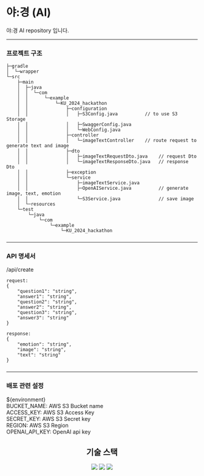 # 야:경 (AI)

야:경 AI repository 입니다.

---

### 프로젝트 구조

```
├─gradle
│  └─wrapper
└─src
    ├─main
    │  ├─java
    │  │  └─com
    │  │      └─example
    │  │          └─KU_2024_hackathon
    │  │              ├─configuration
    │  │              │   ├─S3Config.java          // to use S3 Storage
    │  │              │   ├─SwaggerConfig.java    
    │  │              │   └─WebConfig.java
    │  │              ├─controller
    │  │              │   └─imageTextController    // route request to generate text and image
    │  │              ├─dto
    │  │              │   ├─imageTextRequestDto.java    // request Dto
    │  │              │   └─imageTextResponseDto.java   // response Dto
    │  │              ├─exception
    │  │              └─service
    │  │                  ├─imageTextService.java       
    │  │                  ├─OpenAIService.java          // generate image, text, emotion
    │  │                  └─S3Service.java              // save image
    │  └─resources
    └─test
        └─java
            └─com
                └─example
                    └─KU_2024_hackathon
```

###

---

### API 명세서

/api/create

    request:
    {
        "question1": "string",
        "answer1": "string",
        "question2": "string",
        "answer2": "string",
        "question3": "string",
        "answer3": "string"
    }

    response:
    {
        "emotion": "string",
        "image": "string",
        "text": "string"
    }

###

---

### 배포 관련 설정

${environment}  
BUCKET_NAME: AWS S3 Bucket name  
ACCESS_KEY: AWS S3 Access Key  
SECRET_KEY: AWS S3 Secret key  
REGION: AWS S3 Region  
OPENAI_API_KEY: OpenAI api key  

###

<div align=center><h2>기술 스택</h2></div>

<div align=center> 
    <img src="https://img.shields.io/badge/springboot-6DB33F?style=for-the-badge&logo=springboot&logoColor=white">
    <img src="https://img.shields.io/badge/amazonaws-232F3E?style=for-the-badge&logo=amazonaws&logoColor=white">
    <img src="https://img.shields.io/badge/openAI-412991?style=for-the-badge&logo=OpenAI&logoColor=white">
    
    
</div>
